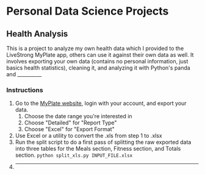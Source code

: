 # Personal Data Science Projects

## Health Analysis

This is a project to analyze my own health data which I provided to the LiveStrong MyPlate app, others can use it against their own data as well. It involves exporting your own data (contains no personal information, just basics health statistics), cleaning it, and analyzing it with Python's panda and __________

### Instructions
1. Go to the [MyPlate website](https://www.livestrong.com/myplate/), login with your account, and export your data.
    1. Choose the date range you're interested in
    2. Choose "Detailed" for "Report Type"
    3. Choose "Excel" for "Export Format"
2. Use Excel or a utility to convert the .xls from step 1 to .xlsx
3. Run the split script to do a first pass of splitting the raw exported data into three tables for the Meals section, Fitness section, and Totals section.
`python split_xls.py INPUT_FILE.xlsx`
4. __________
